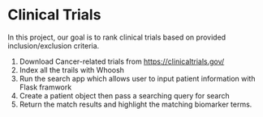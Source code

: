 # Clinical Trials

In this project, our goal is to rank clinical trials based on provided inclusion/exclusion criteria.

1. Download Cancer-related trials from https://clinicaltrials.gov/
2. Index all the trails with Whoosh 
3. Run the search app which allows user to input patient information with Flask framwork 
4. Create a patient object then pass a searching query for search
5. Return the match results and highlight the matching biomarker terms.
